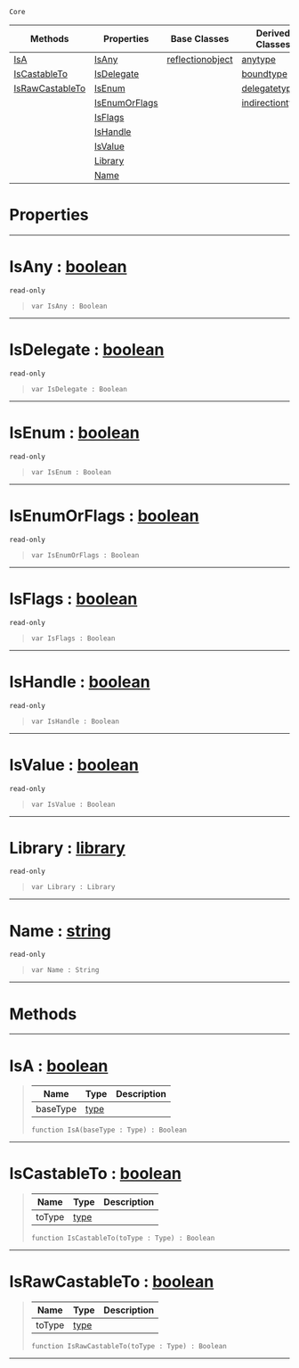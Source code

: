  `Core`

|Methods|Properties|Base Classes|Derived Classes|
|---|---|---|---|
|[ IsA](https://github.com/ZilchEngine/ZilchDocs/blob/master/code_reference/nada_base_types/type.md#isa-zilch-engine-document)|[ IsAny](https://github.com/ZilchEngine/ZilchDocs/blob/master/code_reference/nada_base_types/type.md#isany-zilch-engine-docume)|[reflectionobject](https://github.com/ZilchEngine/ZilchDocs/blob/master/code_reference/nada_base_types/reflectionobject.md)|[anytype](https://github.com/ZilchEngine/ZilchDocs/blob/master/code_reference/nada_base_types/anytype.md)|
|[ IsCastableTo](https://github.com/ZilchEngine/ZilchDocs/blob/master/code_reference/nada_base_types/type.md#iscastableto-zilch-engine)|[ IsDelegate](https://github.com/ZilchEngine/ZilchDocs/blob/master/code_reference/nada_base_types/type.md#isdelegate-zilch-engine-d)| |[boundtype](https://github.com/ZilchEngine/ZilchDocs/blob/master/code_reference/nada_base_types/boundtype.md)|
|[ IsRawCastableTo](https://github.com/ZilchEngine/ZilchDocs/blob/master/code_reference/nada_base_types/type.md#israwcastableto-zilch-eng)|[ IsEnum](https://github.com/ZilchEngine/ZilchDocs/blob/master/code_reference/nada_base_types/type.md#isenum-zilch-engine-docum)| |[delegatetype](https://github.com/ZilchEngine/ZilchDocs/blob/master/code_reference/nada_base_types/delegatetype.md)|
| |[ IsEnumOrFlags](https://github.com/ZilchEngine/ZilchDocs/blob/master/code_reference/nada_base_types/type.md#isenumorflags-zilch-engin)| |[indirectiontype](https://github.com/ZilchEngine/ZilchDocs/blob/master/code_reference/nada_base_types/indirectiontype.md)|
| |[ IsFlags](https://github.com/ZilchEngine/ZilchDocs/blob/master/code_reference/nada_base_types/type.md#isflags-zilch-engine-docu)| | |
| |[ IsHandle](https://github.com/ZilchEngine/ZilchDocs/blob/master/code_reference/nada_base_types/type.md#ishandle-zilch-engine-doc)| | |
| |[ IsValue](https://github.com/ZilchEngine/ZilchDocs/blob/master/code_reference/nada_base_types/type.md#isvalue-zilch-engine-docu)| | |
| |[ Library](https://github.com/ZilchEngine/ZilchDocs/blob/master/code_reference/nada_base_types/type.md#library-zilch-engine-docu)| | |
| |[ Name](https://github.com/ZilchEngine/ZilchDocs/blob/master/code_reference/nada_base_types/type.md#name-zilch-engine-documen)| | |


 #  Properties


---  
 #  IsAny : [boolean](https://github.com/ZilchEngine/ZilchDocs/blob/master/code_reference/nada_base_types/boolean.md)

 `read-only`

> 
> ``` lang=cpp, name=Nada
> var IsAny : Boolean


---  
 #  IsDelegate : [boolean](https://github.com/ZilchEngine/ZilchDocs/blob/master/code_reference/nada_base_types/boolean.md)

 `read-only`

> 
> ``` lang=cpp, name=Nada
> var IsDelegate : Boolean


---  
 #  IsEnum : [boolean](https://github.com/ZilchEngine/ZilchDocs/blob/master/code_reference/nada_base_types/boolean.md)

 `read-only`

> 
> ``` lang=cpp, name=Nada
> var IsEnum : Boolean


---  
 #  IsEnumOrFlags : [boolean](https://github.com/ZilchEngine/ZilchDocs/blob/master/code_reference/nada_base_types/boolean.md)

 `read-only`

> 
> ``` lang=cpp, name=Nada
> var IsEnumOrFlags : Boolean


---  
 #  IsFlags : [boolean](https://github.com/ZilchEngine/ZilchDocs/blob/master/code_reference/nada_base_types/boolean.md)

 `read-only`

> 
> ``` lang=cpp, name=Nada
> var IsFlags : Boolean


---  
 #  IsHandle : [boolean](https://github.com/ZilchEngine/ZilchDocs/blob/master/code_reference/nada_base_types/boolean.md)

 `read-only`

> 
> ``` lang=cpp, name=Nada
> var IsHandle : Boolean


---  
 #  IsValue : [boolean](https://github.com/ZilchEngine/ZilchDocs/blob/master/code_reference/nada_base_types/boolean.md)

 `read-only`

> 
> ``` lang=cpp, name=Nada
> var IsValue : Boolean


---  
 #  Library : [library](https://github.com/ZilchEngine/ZilchDocs/blob/master/code_reference/nada_base_types/library.md)

 `read-only`

> 
> ``` lang=cpp, name=Nada
> var Library : Library


---  
 #  Name : [string](https://github.com/ZilchEngine/ZilchDocs/blob/master/code_reference/nada_base_types/string.md)

 `read-only`

> 
> ``` lang=cpp, name=Nada
> var Name : String


---  
 #  Methods


---  
 #  IsA : [boolean](https://github.com/ZilchEngine/ZilchDocs/blob/master/code_reference/nada_base_types/boolean.md)

> 
> |Name|Type|Description|
> |---|---|---|
> |baseType|[type](https://github.com/ZilchEngine/ZilchDocs/blob/master/code_reference/nada_base_types/type.md)| |
> ``` lang=cpp, name=Nada
> function IsA(baseType : Type) : Boolean
> ``` 


---  
 #  IsCastableTo : [boolean](https://github.com/ZilchEngine/ZilchDocs/blob/master/code_reference/nada_base_types/boolean.md)

> 
> |Name|Type|Description|
> |---|---|---|
> |toType|[type](https://github.com/ZilchEngine/ZilchDocs/blob/master/code_reference/nada_base_types/type.md)| |
> ``` lang=cpp, name=Nada
> function IsCastableTo(toType : Type) : Boolean
> ``` 


---  
 #  IsRawCastableTo : [boolean](https://github.com/ZilchEngine/ZilchDocs/blob/master/code_reference/nada_base_types/boolean.md)

> 
> |Name|Type|Description|
> |---|---|---|
> |toType|[type](https://github.com/ZilchEngine/ZilchDocs/blob/master/code_reference/nada_base_types/type.md)| |
> ``` lang=cpp, name=Nada
> function IsRawCastableTo(toType : Type) : Boolean
> ``` 


---  
 

 